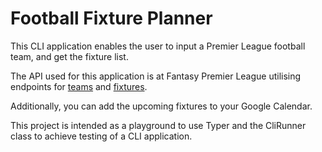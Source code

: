 # Football Fixture Planner

This CLI application enables the user to input a Premier League football team, and get the fixture list.

The API used for this application is at Fantasy Premier League utilising endpoints for [teams](https://fantasy.premierleague.com/api/bootstrap-static/) and [fixtures](https://fantasy.premierleague.com/api/fixtures/).

Additionally, you can add the upcoming fixtures to your Google Calendar.

This project is intended as a playground to use Typer and the CliRunner class to achieve testing of a CLI application.

<!-- TODO
## Installation

## Usage
-->
